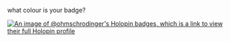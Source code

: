 what colour is your badge?

[![An image of @ohmschrodinger's Holopin badges, which is a link to view their full Holopin profile](https://holopin.me/ohmschrodinger)](https://holopin.io/@ohmschrodinger)
<!--
**ohmschrodinger/ohmschrodinger** is a ✨ _special_ ✨ repository because its `README.md` (this file) appears on your GitHub profile.

Here are some ideas to get you started:

- 🔭 I’m currently working on ...
- 🌱 I’m currently learning ...
- 👯 I’m looking to collaborate on ...
- 🤔 I’m looking for help with ...
- 💬 Ask me about ...
- 📫 How to reach me: ...
- 😄 Pronouns: ...
- ⚡ Fun fact: ...
-->
